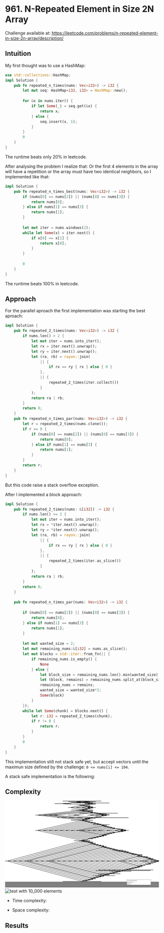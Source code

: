 # 961. N-Repeated Element in Size 2N Array
Challenge available at: https://leetcode.com/problems/n-repeated-element-in-size-2n-array/description/

## Intuition
<!-- Describe your first thoughts on how to solve this problem. -->
My first thought was to use a HashMap:
```rust []
use std::collections::HashMap;
impl Solution {
    pub fn repeated_n_times(nums: Vec<i32>) -> i32 {
        let mut seq: HashMap<i32, i32> = HashMap::new();

        for &x in nums.iter() {
            if let Some(_) = seq.get(&x) {
                return x;
            } else {
                seq.insert(x, 1);
            }
        }
        0
    }
}
```
The runtime beats only 20% in leetcode.

After analysing the problem I realize that: Or the first 4 elements in the array will have a repetition or the array must have two identical neighbors, so I implemented like that:
```rust []
impl Solution {
    pub fn repeated_n_times_best(nums: Vec<i32>) -> i32 {
        if (nums[0] == nums[2]) || (nums[0] == nums[3]) {
            return nums[0];
        } else if nums[1] == nums[3] {
            return nums[1];
        }

        let mut iter = nums.windows(2);
        while let Some(x) = iter.next() {
            if x[0] == x[1] {
                return x[0];
            }
        }

        0
    }
}
```
The runtime beats 100% in leetcode.

## Approach
<!-- Describe your approach to solving the problem. -->
For the parallel aproach the first implementation was starting the best aproach:
```rust []
impl Solution {
    pub fn repeated_2_times(nums: Vec<i32>) -> i32 {
        if nums.len() > 2 {
            let mut iter = nums.into_iter();
            let rx = iter.next().unwrap();
            let ry = iter.next().unwrap();
            let (ra, rb) = rayon::join(
                || {
                    if rx == ry { rx } else { 0 }
                },
                || {
                    repeated_2_times(iter.collect())
                }
            );
            return ra | rb;
        }
        return 0;
    }
    pub fn repeated_n_times_par(nums: Vec<i32>) -> i32 {
        let r = repeated_2_times(nums.clone());
        if r == 0 {
            if (nums[0] == nums[2]) || (nums[0] == nums[3]) {
                return nums[0];
            } else if nums[1] == nums[3] {
                return nums[1];
            }
        }
        return r;
    }
}
```
But this code raise a stack overflow exception.

After I implemented a block approach:
```rust []
impl Solution {
    pub fn repeated_2_times(nums: &[i32]) -> i32 {
        if nums.len() >= 2 {
            let mut iter = nums.into_iter();
            let rx = *iter.next().unwrap();
            let ry = *iter.next().unwrap();
            let (ra, rb) = rayon::join(
                || {
                    if rx == ry { rx } else { 0 }
                },
                || {
                    repeated_2_times(iter.as_slice())
                }
            );
            return ra | rb;
        }
        return 0;
    }

    pub fn repeated_n_times_par(nums: Vec<i32>) -> i32 {

        if (nums[0] == nums[2]) || (nums[0] == nums[3]) {
            return nums[0];
        } else if nums[1] == nums[3] {
            return nums[1];
        }

        let mut wanted_size = 2;
        let mut remaining_nums:&[i32] = nums.as_slice();
        let mut blocks = std::iter::from_fn(|| {
            if remaining_nums.is_empty() {
                None
            } else {
                let block_size = remaining_nums.len().min(wanted_size);
                let (block, remains) = remaining_nums.split_at(block_size);
                remaining_nums = remains;
                wanted_size = wanted_size*2;
                Some(block)
            }
        });
        while let Some(chunk) = blocks.next() {
            let r: i32 = repeated_2_times(chunk);
            if r != 0 {
                return r;
            }
        }
        0
    }
}
```

This implementation still not stack safe yet, but accept vectors until the maximun size defined by the challenge: `0 <= nums[i] <= 104`.


A stack safe implementation is the following:

## Complexity
![test with 100 elements](join-100.svg)
![test with 10_000 elements](join-10_000.svg)

- Time complexity:
<!-- Add your time complexity here, e.g. $$O(n)$$ -->

- Space complexity:
<!-- Add your space complexity here, e.g. $$O(n)$$ -->

## Results

